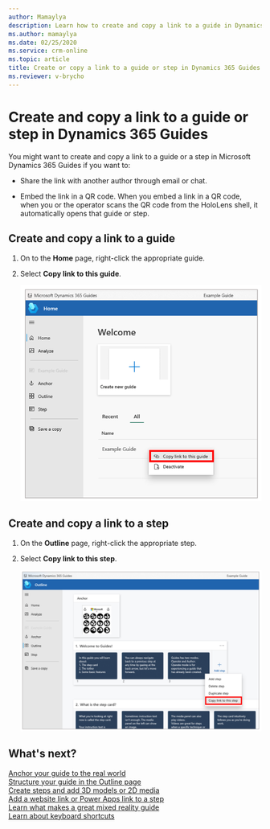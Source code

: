 ```yaml
---
author: Mamaylya
description: Learn how to create and copy a link to a guide in Dynamics 365 Guides so you can share it with a team mate, use it in another app, or embed it in a QR code.
ms.author: mamaylya
ms.date: 02/25/2020
ms.service: crm-online
ms.topic: article
title: Create or copy a link to a guide or step in Dynamics 365 Guides
ms.reviewer: v-brycho
---
```


# Create and copy a link to a guide or step in Dynamics 365 Guides

You might want to create and copy a link to a guide or a step in Microsoft Dynamics 365 Guides if you want to:

- Share the link with another author through email or chat.

- Embed the link in a QR code. When you embed a link in a QR code, when you or the operator scans the QR code from the HoloLens shell, it automatically opens that guide or step.

## Create and copy a link to a guide

1. On to the **Home** page, right-click the appropriate guide.

2. Select **Copy link to this guide**.

    ![Copy link to this guide command](media/copy-guide-link.PNG "Copy link to this guide command")


## Create and copy a link to a step

1. On the **Outline** page, right-click the appropriate step.

2. Select **Copy link to this step**.

    ![Copy link to this step command](media/copy-step-link.PNG "Copy link to this step command")

## What's next?

[Anchor your guide to the real world](anchor.md)<br>
[Structure your guide in the Outline page](structure-guide.md)<br>
[Create steps and add 3D models or 2D media](create-steps-assign-media.md)<br>
[Add a website link or Power Apps link to a step](pc-app-website-powerapps-link.md)<br>
[Learn what makes a great mixed reality guide](great-guide.md)<br>
[Learn about keyboard shortcuts](keyboard-shortcuts-pc-app.md)

